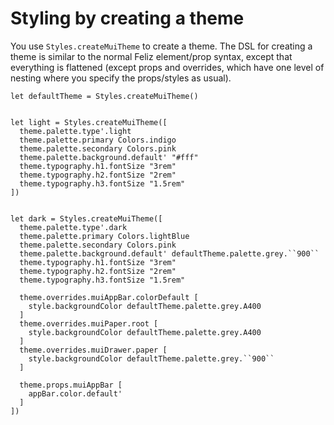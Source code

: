 # Styling by creating a theme

You use `Styles.createMuiTheme` to create a theme. The DSL for creating a theme is similar to the normal Feliz element/prop syntax, except that everything is flattened (except props and overrides, which have one level of nesting where you specify the props/styles as usual).

```f#
let defaultTheme = Styles.createMuiTheme()


let light = Styles.createMuiTheme([
  theme.palette.type'.light
  theme.palette.primary Colors.indigo
  theme.palette.secondary Colors.pink
  theme.palette.background.default' "#fff"
  theme.typography.h1.fontSize "3rem"
  theme.typography.h2.fontSize "2rem"
  theme.typography.h3.fontSize "1.5rem"
])


let dark = Styles.createMuiTheme([
  theme.palette.type'.dark
  theme.palette.primary Colors.lightBlue
  theme.palette.secondary Colors.pink
  theme.palette.background.default' defaultTheme.palette.grey.``900``
  theme.typography.h1.fontSize "3rem"
  theme.typography.h2.fontSize "2rem"
  theme.typography.h3.fontSize "1.5rem"

  theme.overrides.muiAppBar.colorDefault [
    style.backgroundColor defaultTheme.palette.grey.A400
  ]
  theme.overrides.muiPaper.root [
    style.backgroundColor defaultTheme.palette.grey.A400
  ]
  theme.overrides.muiDrawer.paper [
    style.backgroundColor defaultTheme.palette.grey.``900``
  ]

  theme.props.muiAppBar [
    appBar.color.default'
  ]
])
```
